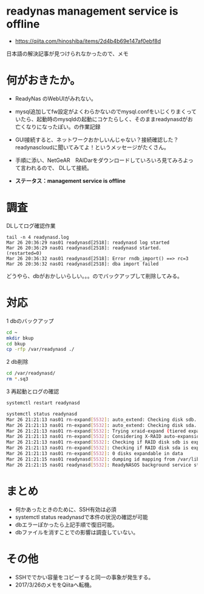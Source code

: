 readynas management service is offline
=======================

* https://qiita.com/hinoshiba/items/2d4b4b69e147af0ebf8d

日本語の解決記事が見つけられなかったので、メモ

# 何がおきたか。

* ReadyNas のWebUIがみれない。
 * mysql追加してfw設定がよくわらかないのでmysql.confをいじくりまくっていたら、起動時のmysqldの起動にコケたらしく、そのままreadynasdがお亡くなりになったぽい。の作業記録
* GUI接続すると、ネットワークおかしいんじゃない？接続確認した？readynascloudに聞いてみてよ！というメッセージがたくさん。

* 手順に添い、NetGeAR　RAIDarをダウンロードしていろいろ見てみろよって言われるので、 DLして接続。
 * **ステータス：management service is offline**

# 調査
DLしてログ確認作業

```logs:readynasd.log
tail -n 4 readynasd.log
Mar 26 20:36:29 nas01 readynasd[2518]: readynasd log started
Mar 26 20:36:29 nas01 readynasd[2518]: readynasd started. (restarted=0)
Mar 26 20:36:32 nas01 readynasd[2518]: Error rndb_import() ==> rc=3
Mar 26 20:36:32 nas01 readynasd[2518]: dba import failed
```

どうやら、dbがおかしいらしい。。。のでバックアップして削除してみる。

# 対応

1 dbのバックアップ

```bash
cd ~
mkdir bkup
cd bkup
cp -rfp /var/readynasd ./
```
2 db削除

```bash
cd /var/readynasd/
rm *.sq3
```
3 再起動とログの確認

```bash
systemctl restart readynasd
```

```bash
systemctl status readynasd
Mar 26 21:21:13 nas01 rn-expand[5532]: auto_extend: Checking disk sdb...
Mar 26 21:21:13 nas01 rn-expand[5532]: auto_extend: Checking disk sda...
Mar 26 21:21:13 nas01 rn-expand[5532]: Trying xraid-expand (tiered expansion)
Mar 26 21:21:13 nas01 rn-expand[5532]: Considering X-RAID auto-expansion for data
Mar 26 21:21:13 nas01 rn-expand[5532]: Checking if RAID disk sdb is expandable...
Mar 26 21:21:13 nas01 rn-expand[5532]: Checking if RAID disk sda is expandable...
Mar 26 21:21:13 nas01 rn-expand[5532]: 0 disks expandable in data
Mar 26 21:21:15 nas01 readynasd[5532]: dumping id mapping from /var/lib/samba/winbindd_idmap.tdb
Mar 26 21:21:15 nas01 readynasd[5532]: ReadyNASOS background service started.
```

# まとめ

* 何かあったときのために、SSH有効は必須
* systemctl status readynasdで本件の状況の確認が可能
* dbエラーぽかったら上記手順で復旧可能。
* dbファイルを消すことでの影響は調査していない。


# その他
* SSHででかい容量をコピーすると同一の事象が発生する。
* 2017/3/26のメモをQiitaへ転機。


